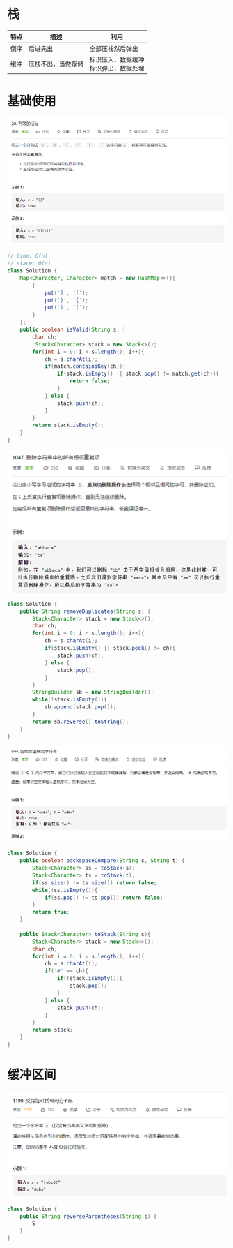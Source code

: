 # 栈

| 特点 | 描述               | 利用                                       |
| ---- | ------------------ | ------------------------------------------ |
| 倒序 | 后进先出           | 全部压栈然后弹出                           |
| 缓冲 | 压栈不出，当做存储 | 标识压入，数据缓冲<br />标识弹出，数据处理 |

# 基础使用

![image-20210602172027758](../.imgs/image-20210602172027758.png)

```java
// time: O(n)
// stace: O(n)
class Solution {
    Map<Character, Character> match = new HashMap<>(){
        {
            put(']', '[');
            put('}', '{');
            put(')', '(');
        }
    };
    public boolean isValid(String s) {
        char ch;
         Stack<Character> stack = new Stack<>();
        for(int i = 0; i < s.length(); i++){
            ch = s.charAt(i);
            if(match.containsKey(ch)){
                if(stack.isEmpty() || stack.pop() != match.get(ch)){
                    return false;
                }
            } else {
                stack.push(ch);
            }
        }
        return stack.isEmpty();
    }
}
```

![image-20210602173627511](../.imgs/image-20210602173627511.png)

```java
class Solution {
    public String removeDuplicates(String s) {
		Stack<Character> stack = new Stack<>();
        char ch;
        for(int i = 0; i < s.length(); i++){
            ch = s.charAt(i);
            if(stack.isEmpty() || stack.peek() != ch){
                stack.push(ch);
            } else {
                stack.pop();
            }
        }
        StringBuilder sb = new StringBuilder();
        while(!stack.isEmpty()){
            sb.append(stack.pop());
        }
        return sb.reverse().toString();
    }
}
```

![image-20210602174228007](../.imgs/image-20210602174228007.png)

```java
class Solution {
    public boolean backspaceCompare(String s, String t) {
		Stack<Character> ss = toStack(s);
        Stack<Character> ts = toStack(t);
        if(ss.size() != ts.size()) return false;
        while(!ss.isEmpty()){
            if(ss.pop() != ts.pop()) return false;
        }
        return true;
    }
    
    public Stack<Character> toStack(String s){
        Stack<Character> stack = new Stack<>();
        char ch;
        for(int i = 0; i < s.length(); i++){
            ch = s.charAt(i);
            if('#' == ch){
                if(!stack.isEmpty()){
                    stack.pop();
                }
            } else {
                stack.push(ch);
            }
        }
        return stack;
    }
}
```

# 缓冲区间

![image-20210602195226753](../.imgs/image-20210602195226753.png)

```java
class Solution {
    public String reverseParentheses(String s) {
		S
    }
}
```

